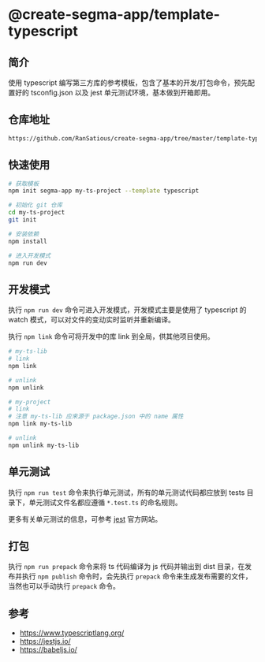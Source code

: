 # @create-segma-app/template-typescript

## 简介

使用 typescript 编写第三方库的参考模板，包含了基本的开发/打包命令，预先配置好的 tsconfig.json 以及 jest 单元测试环境，基本做到开箱即用。

## 仓库地址

```bash
https://github.com/RanSatious/create-segma-app/tree/master/template-typescript
```

## 快速使用

```bash
# 获取模板
npm init segma-app my-ts-project --template typescript

# 初始化 git 仓库
cd my-ts-project
git init

# 安装依赖
npm install

# 进入开发模式
npm run dev
```

## 开发模式

执行 `npm run dev` 命令可进入开发模式，开发模式主要是使用了 typescript 的 watch 模式，可以对文件的变动实时监听并重新编译。

执行 `npm link` 命令可将开发中的库 link 到全局，供其他项目使用。

```bash
# my-ts-lib
# link
npm link

# unlink
npm unlink

# my-project
# link
# 注意 my-ts-lib 应来源于 package.json 中的 name 属性
npm link my-ts-lib

# unlink
npm unlink my-ts-lib
```

## 单元测试

执行 `npm run test` 命令来执行单元测试，所有的单元测试代码都应放到 tests 目录下，单元测试文件名都应遵循 `*.test.ts` 的命名规则。

更多有关单元测试的信息，可参考 [jest](https://jestjs.io/) 官方网站。

## 打包

执行 `npm run prepack` 命令来将 ts 代码编译为 js 代码并输出到 dist 目录，在发布并执行 `npm publish` 命令时，会先执行 `prepack` 命令来生成发布需要的文件，当然也可以手动执行 `prepack` 命令。

## 参考

-   https://www.typescriptlang.org/
-   https://jestjs.io/
-   https://babeljs.io/
